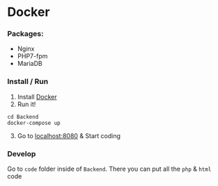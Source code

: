 # Docker
### Packages:
* Nginx
* PHP7-fpm
* MariaDB

### Install / Run
1. Install [Docker](https://www.docker.com/community-edition)
2. Run it!
```
cd Backend 
docker-compose up
```
3. Go to [localhost:8080](localhost:8080/index.php) & Start coding

### Develop
Go to `code` folder inside of `Backend`. There you can put all the `php` & `html` code